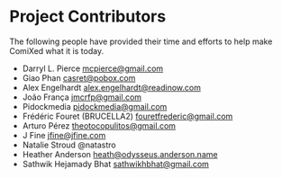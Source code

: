 # Project Contributors

The following people have provided their time and efforts to help make ComiXed
what it is today.

 * Darryl L. Pierce <mcpierce@gmail.com>
 * Giao Phan <casret@pobox.com>
 * Alex Engelhardt <alex.engelhardt@readinow.com>
 * João França <jmcrfp@gmail.com>
 * Pidockmedia <pidockmedia@gmail.com>
 * Frédéric Fouret (BRUCELLA2) <fouretfrederic@gmail.com>
 * Arturo Pérez <theotocopulitos@gmail.com>
 * J Fine <jfine@jfine.com>
 * Natalie Stroud @natastro
 * Heather Anderson <heath@odysseus.anderson.name>
 * Sathwik Hejamady Bhat <sathwikhbhat@gmail.com>
